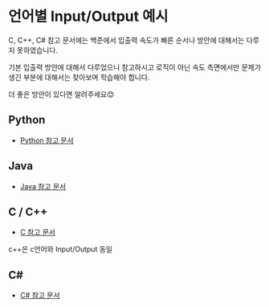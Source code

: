 # 언어별 Input/Output 예시

C, C++, C# 참고 문서에는 백준에서 입출력 속도가 빠른 순서나 방안에 대해서는 다루지 못하였습니다.

기본 입출력 방안에 대해서 다루었으니 참고하시고 로직이 아닌 속도 측면에서만 문제가 생긴 부분에 대해서는 찾아보며 학습해야 합니다.

더 좋은 방안이 있다면 알려주세요😊

## Python

- [Python 참고 문서](./python.md)

## Java

- [Java 참고 문서](./java.md)

## C / C++

- [C 참고 문서](./c.md)

c++은 c언어와 Input/Output 동일

## C#

- [C# 참고 문서](./c#.md)
